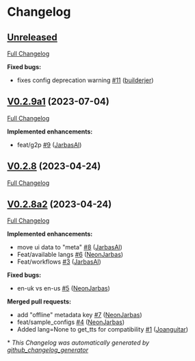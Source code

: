 # Changelog

## [Unreleased](https://github.com/OpenVoiceOS/ovos-tts-plugin-mimic/tree/HEAD)

[Full Changelog](https://github.com/OpenVoiceOS/ovos-tts-plugin-mimic/compare/V0.2.9a1...HEAD)

**Fixed bugs:**

- fixes config deprecation warning [\#11](https://github.com/OpenVoiceOS/ovos-tts-plugin-mimic/pull/11) ([builderjer](https://github.com/builderjer))

## [V0.2.9a1](https://github.com/OpenVoiceOS/ovos-tts-plugin-mimic/tree/V0.2.9a1) (2023-07-04)

[Full Changelog](https://github.com/OpenVoiceOS/ovos-tts-plugin-mimic/compare/V0.2.8...V0.2.9a1)

**Implemented enhancements:**

- feat/g2p [\#9](https://github.com/OpenVoiceOS/ovos-tts-plugin-mimic/pull/9) ([JarbasAl](https://github.com/JarbasAl))

## [V0.2.8](https://github.com/OpenVoiceOS/ovos-tts-plugin-mimic/tree/V0.2.8) (2023-04-24)

[Full Changelog](https://github.com/OpenVoiceOS/ovos-tts-plugin-mimic/compare/V0.2.8a2...V0.2.8)

## [V0.2.8a2](https://github.com/OpenVoiceOS/ovos-tts-plugin-mimic/tree/V0.2.8a2) (2023-04-24)

[Full Changelog](https://github.com/OpenVoiceOS/ovos-tts-plugin-mimic/compare/c26bbdcb6ac134e2b60de7870716f6130ee01389...V0.2.8a2)

**Implemented enhancements:**

- move ui data to "meta" [\#8](https://github.com/OpenVoiceOS/ovos-tts-plugin-mimic/pull/8) ([JarbasAl](https://github.com/JarbasAl))
- Feat/available langs [\#6](https://github.com/OpenVoiceOS/ovos-tts-plugin-mimic/pull/6) ([NeonJarbas](https://github.com/NeonJarbas))
- Feat/workflows [\#3](https://github.com/OpenVoiceOS/ovos-tts-plugin-mimic/pull/3) ([JarbasAl](https://github.com/JarbasAl))

**Fixed bugs:**

- en-uk vs en-us [\#5](https://github.com/OpenVoiceOS/ovos-tts-plugin-mimic/pull/5) ([NeonJarbas](https://github.com/NeonJarbas))

**Merged pull requests:**

- add "offline" metadata key [\#7](https://github.com/OpenVoiceOS/ovos-tts-plugin-mimic/pull/7) ([NeonJarbas](https://github.com/NeonJarbas))
- feat/sample\_configs [\#4](https://github.com/OpenVoiceOS/ovos-tts-plugin-mimic/pull/4) ([NeonJarbas](https://github.com/NeonJarbas))
- Added lang=None to get\_tts for compatibility [\#1](https://github.com/OpenVoiceOS/ovos-tts-plugin-mimic/pull/1) ([Joanguitar](https://github.com/Joanguitar))



\* *This Changelog was automatically generated by [github_changelog_generator](https://github.com/github-changelog-generator/github-changelog-generator)*
